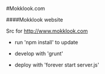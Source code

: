 #Mokklook.com

####Mokklook website

Src for http://www.mokklook.com

* run 'npm install' to update

* develop with 'grunt'

* deploy with 'forever start server.js'


